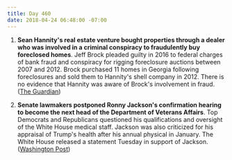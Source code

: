 ```yaml
---
title: Day 460
date: 2018-04-24 06:48:00 -07:00
---
```


1. **Sean Hannity's real estate venture bought properties through a dealer who was involved in a criminal conspiracy to fraudulently buy foreclosed homes**. Jeff Brock pleaded guilty in 2016 to federal charges of bank fraud and conspiracy for rigging foreclosure auctions between 2007 and 2012. Brock purchased 11 homes in Georgia following foreclosures and sold them to Hannity's shell company in 2012. There is no evidence that Hannity was aware of Brock's involvement in fraud. ([The Guardian](https://www.theguardian.com/media/2018/apr/24/sean-hannity-real-estate-property-dealer-jeff-brock-fraud-foreclosures))

2. **Senate lawmakers postponed Ronny Jackson's confirmation hearing to become the next head of the Department of Veterans Affairs**. Top Democrats and Republicans questioned his qualifications and oversight of the White House medical staff. Jackson was also criticized for his appraisal of Trump's health after his annual physical in January. The White House released a statement Tuesday in support of Jackson. ([Washington Post](https://www.washingtonpost.com/politics/senate-postpones-confirmation-hearing-for-ronny-jackson-to-head-veterans-affairs/2018/04/23/8d2bfd14-471d-11e8-ad53-d5751c8f243f_story.html?noredirect=on&utm_term=.8ead18a5579e))